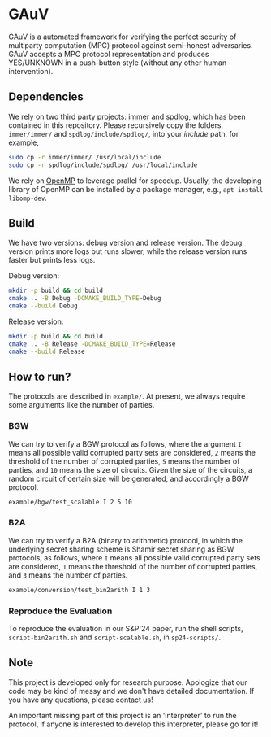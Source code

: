 # GAuV

GAuV is a automated framework for verifying the perfect security of multiparty computation (MPC) protocol against semi-honest adversaries.
GAuV accepts a MPC protocol representation and produces YES/UNKNOWN in a push-button style (without any other human intervention).

## Dependencies

We rely on two third party projects: [immer](https://github.com/immerjs/immer) and [spdlog](https://github.com/gabime/spdlog), which has been contained in this repository.
Please recursively copy the folders, `immer/immer/` and `spdlog/include/spdlog/`, into your *include* path, for example,
```sh
sudo cp -r immer/immer/ /usr/local/include
sudo cp -r spdlog/include/spdlog/ /usr/local/include
```

We rely on [OpenMP](https://www.openmp.org/) to leverage prallel for speedup. Usually, the developing library of OpenMP can be installed by a package manager, e.g., `apt install libomp-dev`.

## Build

We have two versions: debug version and release version.
The debug version prints more logs but runs slower, while the release version runs faster but prints less logs.

Debug version:

```sh
mkdir -p build && cd build
cmake .. -B Debug -DCMAKE_BUILD_TYPE=Debug
cmake --build Debug
```

Release version:

```sh
mkdir -p build && cd build
cmake .. -B Release -DCMAKE_BUILD_TYPE=Release
cmake --build Release
```

## How to run?

The protocols are described in `example/`.
At present, we always require some arguments like the number of parties.

### BGW

We can try to verify a BGW protocol as follows, where the argument `I` means all possible valid corrupted party sets are considered, `2` means the threshold of the number of corrupted parties, `5` means the number of parties, and `10` means the size of circuits.
Given the size of the circuits, a random circuit of certain size will be generated, and accordingly a BGW protocol.

```sh
example/bgw/test_scalable I 2 5 10
```

### B2A

We can try to verify a B2A (binary to arithmetic) protocol, in which the underlying secret sharing scheme is Shamir secret sharing as BGW protocols, as follows, where `I` means all possible valid corrupted party sets are considered, `1` means the threshold of the number of corrupted parties, and `3` means the number of parties.

```sh
example/conversion/test_bin2arith I 1 3
```

### Reproduce the Evaluation

To reproduce the evaluation in our S&P'24 paper, run the shell scripts, `script-bin2arith.sh` and `script-scalable.sh`, in `sp24-scripts/`.

## Note

This project is developed only for research purpose.
Apologize that our code may be kind of messy and we don't have detailed documentation.
If you have any questions, please contact us!

An important missing part of this project is an 'interpreter' to run the protocol, if anyone is interested to develop this interpreter, please go for it!
